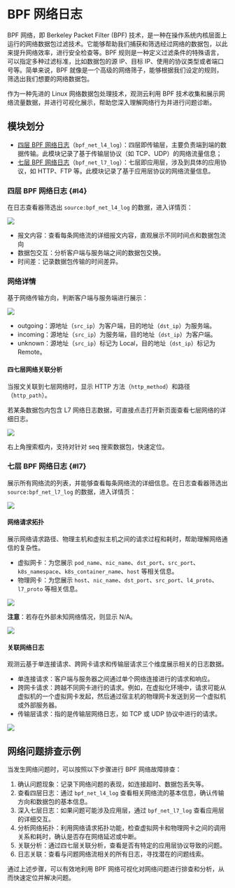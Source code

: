 # BPF 网络日志

BPF 网络，即 Berkeley Packet Filter (BPF) 技术，是一种在操作系统内核层面上运行的网络数据包过滤技术。它能够帮助我们捕获和筛选经过网络的数据包，以此来提升网络效率，进行安全检查等。BPF 规则是一种定义过滤条件的特殊语言，可以指定多种过滤标准，比如数据包的源 IP、目标 IP、使用的协议类型或者端口号等。简单来说，BPF 就像是一个高级的网络筛子，能够根据我们设定的规则，筛选出我们想要的网络数据包。

作为一种先进的 Linux 网络数据包处理技术，观测云利用 BPF 技术收集和展示网络流量数据，并进行可视化展示，帮助您深入理解网络行为并进行问题诊断。

## 模块划分

- [四层 BPF 网络日志](#l4)（`bpf_net_l4_log`）：四层即传输层，主要负责端到端的数据传输。此模块记录了基于传输层协议（如 TCP、UDP）的网络流量信息；  
- [七层 BPF 网络日志](#l7)（`bpf_net_l7_log`）：七层即应用层，涉及到具体的应用协议，如 HTTP、FTP 等。此模块记录了基于应用层协议的网络流量信息。

### 四层 BPF 网络日志 {#l4}

在日志查看器筛选出 `source:bpf_net_l4_log` 的数据，进入详情页：

![](img/bpf_net_l4_log-1.png)

* 报文内容：查看每条网络流的详细报文内容，直观展示不同时间点和数据包流向
* 数据包交互：分析客户端与服务端之间的数据包交换。
* 时间差：记录数据包传输的时间差异。

### 网络详情

基于网络传输方向，判断客户端与服务端进行展示：

![](img/bpf_net_l4_log-2.png)

* outgoing：源地址（`src_ip`）为客户端，目的地址（`dst_ip`）为服务端。
* incoming：源地址（`src_ip`）为服务端，目的地址（`dst_ip`）为客户端。
* unknown：源地址（`src_ip`）标记为 Local，目的地址（`dst_ip`）标记为 Remote。

#### 四七层网络关联分析

当报文关联到七层网络时，显示 HTTP 方法（`http_method`）和路径（`http_path`）。

若某条数据包内包含 L7 网络日志数据，可直接点击打开新页面查看七层网络的详细日志。

![](img/bpf_net_l4_log-1.gif)

右上角搜索框内，支持对针对 seq 搜索数据包，快速定位。

### 七层 BPF 网络日志 {#l7}

展示所有网络流的列表，并能够查看每条网络流的详细信息。在日志查看器筛选出 `source:bpf_net_l7_log` 的数据，进入详情页：

![](img/bpf_net_l7_log.png)


#### 网络请求拓扑

展示网络请求路径、物理主机和虚拟主机之间的请求过程和耗时，帮助理解网络通信的复杂性。

- 虚拟网卡：为您展示 `pod_name`、`nic_name`、`dst_port`、`src_port`、`k8s_namespace`、`k8s_container_name`、`host` 等相关信息。
- 物理网卡：为您展示 `host`、`nic_name`、`dst_port`、`src_port`、`l4_proto`、`l7_proto` 等相关信息。


![](img/bpf_net_l7_log-1.png)

**注意**：若存在外部未知网络情况，则显示 N/A。

![](img/bpf_net_l7_log-2.png)


#### 关联网络日志

观测云基于单连接请求、跨网卡请求和传输层请求三个维度展示相关的日志数据。


* 单连接请求：客户端与服务器之间通过单个网络连接进行的请求和响应。
* 跨网卡请求：跨越不同网卡进行的请求。例如，在虚拟化环境中，请求可能从虚拟机的一个虚拟网卡发起，然后通过宿主机的物理网卡发送到另一个虚拟机或外部服务器。
* 传输层请求：指的是传输层网络日志，如 TCP 或 UDP 协议中进行的请求。


![](img/bpf_net_l7_log-3.png)


## 网络问题排查示例

当发生网络问题时，可以按照以下步骤进行 BPF 网络故障排查：

1. 确认问题现象：记录下网络问题的表现，如连接超时、数据包丢失等。
2. 查看四层日志：通过 `bpf_net_l4_log` 查看相关网络流的基本信息，确认传输方向和数据包的基本信息。
3. 深入七层日志：如果问题可能涉及应用层，通过 `bpf_net_l7_log` 查看应用层的详细交互。
4. 分析网络拓扑：利用网络请求拓扑功能，检查虚拟网卡和物理网卡之间的调用关系和耗时，确认是否存在网络延迟或中断。
5. 关联分析：通过四七层关联分析，查看是否有特定的应用层协议导致的问题。
6. 日志关联：查看与问题网络流相关的所有日志，寻找潜在的问题线索。

通过上述步骤，可以有效地利用 BPF 网络可视化对网络问题进行排查和分析，从而快速定位并解决问题。